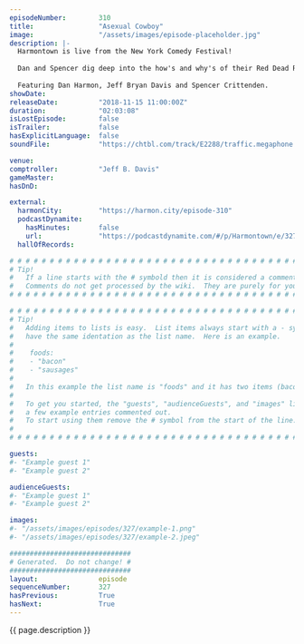 ```yaml
---
episodeNumber:        310
title:                "Asexual Cowboy"
image:                "/assets/images/episode-placeholder.jpg"
description: |-
  Harmontown is live from the New York Comedy Festival!
  
  Dan and Spencer dig deep into the how's and why's of their Red Dead Redemption 2 addictions, Jeff is sober. Crescendoing in a panel of three audience members talking shop with Dan, therapy shop.
  
  Featuring Dan Harmon, Jeff Bryan Davis and Spencer Crittenden.
showDate:             
releaseDate:          "2018-11-15 11:00:00Z"
duration:             "02:03:08"
isLostEpisode:        false
isTrailer:            false
hasExplicitLanguage:  false
soundFile:            "https://chtbl.com/track/E2288/traffic.megaphone.fm/STA6705652686.mp3?updated=1596579071"

venue:                
comptroller:          "Jeff B. Davis"
gameMaster:           
hasDnD:               

external:
  harmonCity:         "https://harmon.city/episode-310"
  podcastDynamite:
    hasMinutes:       false
    url:              "https://podcastdynamite.com/#/p/Harmontown/e/327/310"
  hallOfRecords:      

# # # # # # # # # # # # # # # # # # # # # # # # # # # # # # # # # # # # # # # # # # # # #
# Tip!
#   If a line starts with the # symbold then it is considered a comment.
#   Comments do not get processed by the wiki.  They are purely for your information.
# # # # # # # # # # # # # # # # # # # # # # # # # # # # # # # # # # # # # # # # # # # # #

# # # # # # # # # # # # # # # # # # # # # # # # # # # # # # # # # # # # # # # # # # # # #
# Tip!
#   Adding items to lists is easy.  List items always start with a - symbol and have
#   have the same identation as the list name.  Here is an example.
#
#    foods:
#    - "bacon"
#    - "sausages"
#
#   In this example the list name is "foods" and it has two items (bacon, and sausages).
#
#   To get you started, the "guests", "audienceGuests", and "images" lists below have
#   a few example entries commented out.
#   To start using them remove the # symbol from the start of the line.
#
# # # # # # # # # # # # # # # # # # # # # # # # # # # # # # # # # # # # # # # # # # # # #

guests:
#- "Example guest 1"
#- "Example guest 2"

audienceGuests:
#- "Example guest 1"
#- "Example guest 2"

images:
#- "/assets/images/episodes/327/example-1.png"
#- "/assets/images/episodes/327/example-2.jpeg"

##############################
# Generated.  Do not change! #
##############################
layout:               episode
sequenceNumber:       327
hasPrevious:          True
hasNext:              True
---
```


<!-- The episode description will be rendered here -->
{{ page.description }}

<!-- Add your content BELOW here -->
<!-- vvvvvvvvvvvvvvvvvvvvvvvvvvv -->




<!-- ^^^^^^^^^^^^^^^^^^^^^^^^^^^ -->
<!-- Add your content ABOVE here -->

<!-- The episode gallery will be rendered here -->